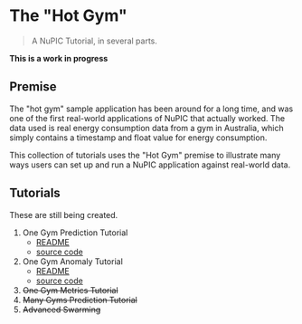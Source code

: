# The "Hot Gym"

> A NuPIC Tutorial, in several parts.

**This is a work in progress**

## Premise

The "hot gym" sample application has been around for a long time, and was one of the first real-world applications of NuPIC that actually worked. The data used is real energy consumption data from a gym in Australia, which simply contains a timestamp and float value for energy consumption.

This collection of tutorials uses the "Hot Gym" premise to illustrate many ways users can set up and run a NuPIC application against real-world data.

## Tutorials

These are still being created.

1. One Gym Prediction Tutorial
    - [README](prediction/one_gym/README.md)
    - [source code](prediction/one_gym)
1. One Gym Anomaly Tutorial
    - [README](anomaly/one_gym/README.md)
    - [source code](anomaly/one_gym)
1. ~~One Gym Metrics Tutorial~~
1. ~~Many Gyms Prediction Tutorial~~
1. ~~Advanced Swarming~~
